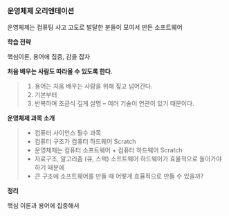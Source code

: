 ### 운영체제 오리엔테이션


운영체제는 컴퓨팅 사고 고도로 발달한 분들이 모여서 만든 소프트웨어

 

**학습 전략**

핵심이론, 용어에 집중, 감을 잡자

 

**처음 배우는 사람도 따라올 수 있도록 한다.**

>1. 용어는 처음 배우는 사람을 위해 짚고 넘어간다.
>2. 기본부터
>3. 반복하며 조금식 깊게 설명 – 여러 기술이 연관이 있기 때문이다.

 

**운영체제 과목 소개**

>  + 컴퓨터 사이언스 필수 과목
>  + 컴퓨터 구조가 컴퓨터 하드웨어 Scratch
>  + 운영체제는 컴퓨터 소프트웨어 + 컴퓨터 하드웨어 Scratch
>  + 자료구조, 알고리즘 (큐, 스택) 소프트웨어 하드웨어가 효율적으로 돌아가야 하기 때문에
>  + 큰 구조에 소프트웨어를 만들 때 어떻게 효율적으로 만들 수 있을까?

 

**정리**

핵심 이론과 용어에 집중해서